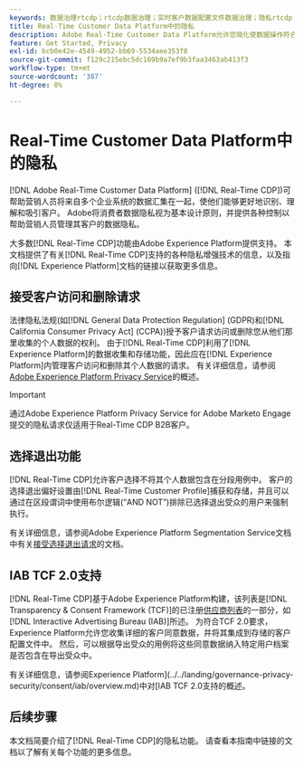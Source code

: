```yaml
---
keywords: 数据治理rtcdp；rtcdp数据治理；实时客户数据配置文件数据治理；隐私rtcdp；rtcdp隐私
title: Real-Time Customer Data Platform中的隐私
description: Adobe Real-Time Customer Data Platform允许您简化使数据操作符合隐私法规的过程。
feature: Get Started, Privacy
exl-id: bcb0e42e-4549-4952-bb69-5534aee353f8
source-git-commit: f129c215ebc5dc169b9a7ef9b3faa3463ab413f3
workflow-type: tm+mt
source-wordcount: '387'
ht-degree: 0%

---
```


# Real-Time Customer Data Platform中的隐私

[!DNL Adobe Real-Time Customer Data Platform] ([!DNL Real-Time CDP])可帮助营销人员将来自多个企业系统的数据汇集在一起，使他们能够更好地识别、理解和吸引客户。 Adobe将消费者数据隐私视为基本设计原则，并提供各种控制以帮助营销人员管理其客户的数据隐私。

大多数[!DNL Real-Time CDP]功能由Adobe Experience Platform提供支持。 本文档提供了有关[!DNL Real-Time CDP]支持的各种隐私增强技术的信息，以及指向[!DNL Experience Platform]文档的链接以获取更多信息。

## 接受客户访问和删除请求

法律隐私法规(如[!DNL General Data Protection Regulation] (GDPR)和[!DNL California Consumer Privacy Act] (CCPA))授予客户请求访问或删除您从他们那里收集的个人数据的权利。 由于[!DNL Real-Time CDP]利用了[!DNL Experience Platform]的数据收集和存储功能，因此应在[!DNL Experience Platform]内管理客户访问和删除其个人数据的请求。 有关详细信息，请参阅[Adobe Experience Platform Privacy Service](../../privacy-service/home.md)的概述。

>[!IMPORTANT]
>
> 通过Adobe Experience Platform Privacy Service for Adobe Marketo Engage提交的隐私请求仅适用于Real-Time CDP B2B客户。

## 选择退出功能

[!DNL Real-Time CDP]允许客户选择不将其个人数据包含在分段用例中。 客户的选择退出偏好设置由[!DNL Real-Time Customer Profile]捕获和存储，并且可以通过在区段谓词中使用布尔逻辑(“AND NOT”)排除已选择退出受众的用户来强制执行。

有关详细信息，请参阅Adobe Experience Platform Segmentation Service文档中有关[接受选择退出请求](../../segmentation/tutorials/consents.md)的文档。

## IAB TCF 2.0支持

[!DNL Real-Time CDP]基于Adobe Experience Platform构建，该列表是[!DNL Transparency & Consent Framework (TCF)]的已注册[供应商列表](https://iabeurope.eu/vendor-list-tcf/)的一部分，如[!DNL Interactive Advertising Bureau (IAB)]所述。 为符合TCF 2.0要求，Experience Platform允许您收集详细的客户同意数据，并将其集成到存储的客户配置文件中。 然后，可以根据导出受众的用例将这些同意数据纳入特定用户档案是否包含在导出受众中。

有关详细信息，请参阅Experience Platform](../../landing/governance-privacy-security/consent/iab/overview.md)中对[IAB TCF 2.0支持的概述。

## 后续步骤

本文档简要介绍了[!DNL Real-Time CDP]的隐私功能。 请查看本指南中链接的文档以了解有关每个功能的更多信息。
